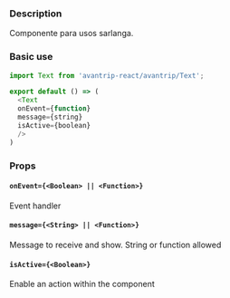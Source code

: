 ### Description
Componente para usos sarlanga.

### Basic use

```javascript
import Text from 'avantrip-react/avantrip/Text';

export default () => (
  <Text
  onEvent={function}
  message={string}
  isActive={boolean}
  />
)
```


### Props

#### `onEvent={<Boolean> || <Function>}`
Event handler

#### `message={<String> || <Function>}`
Message to receive and show. String or function allowed


#### `isActive={<Boolean>}`
Enable an action within the component
